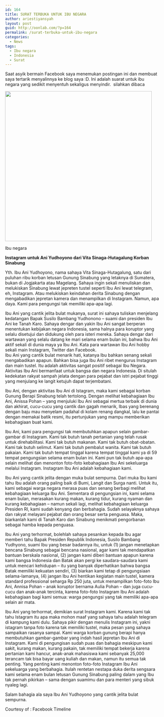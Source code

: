 ```yaml
---
id: 164
title: SURAT TERBUKA UNTUK IBU NEGARA
author: ariestiyansyah
layout: post
guid: http://oonlab.com/?p=164
permalink: /surat-terbuka-untuk-ibu-negara
categories:
  - News
tags:
  - Ibu negara
  - Indonesia
  - Surat
---
```

Saat asyik bermain Facebook saya menemukan postingan ini dan membuat saya tertarik menyalinnya ke blog saya :D. Ini adalah suarat untuk ibu negara yang sedikit menyentuh sekaligus menyindir.  silahkan dibaca

<div style="width: 489px" class="wp-caption aligncenter">
  <img class=" " alt="" src="https://fbcdn-sphotos-h-a.akamaihd.net/hphotos-ak-ash3/t1/1521533_718008224900823_621670672_n.jpg" width="479" height="488" />
  
  <p class="wp-caption-text">
    Ibu negara
  </p>
</div>

**Instagram untuk Ani Yudhoyono dari Vita Sinaga-Hutagalung Korban Sinabung**

Yth. Ibu Ani Yudhoyono, nama sahaya Vita Sinaga-Hutagalung, satu dari puluhan ribu korban letusan Gunung Sinabung yang letaknya di Sumatera, bukan di Jogjakarta atau Magelang. Sahaya ingin sekali menuliskan dan melukiskan Sinabung lewat jepreten tustel seperti Ibu Ani lewat telegram, eh, Instagram. Atau melukiskan keindahan derita Sinabung dengan mengabadikan jepretan kamera dan menampilkan di Instagram. Namun, apa daya. Kami para pengungsi tak memiliki apa-apa lagi.

Ibu Ani yang cantik jelita bulat mukanya, surat ini sahaya tuliskan menjelang kedatangan Bapak Susilo Bambang Yudhonono &#8211; suami dan presiden Ibu Ani ke Tanah Karo. Sahaya dengar dan yakin Ibu Ani sangat berperan menentukan kebijakan negara Indonesia, sama halnya para koruptor yang selalu disetujui dan didukung oleh para isteri mereka. Sahaya dengar dari wartawan yang selalu datang ke mari selama enam bulan ini, bahwa Ibu Ani aktif sekali di dunia maya ya Ibu Ani. Kata para wartawan Ibu Ani hobby sekali main Instagram, Twitter dan Facebook.  
Ibu Ani yang cantik bulat menarik hati, katanya Ibu bahkan senang sekali mengabadikan apapun. Bahkan bisa juga Ibu Ani ribet mengurus Instagram dan main tustel. Itu adalah aktivitas sangat positif sebagai Ibu Negara. Aktivitas Ibu Ani bermanfaat untuk bangsa dan negara Indonesia. Di situlah kedekatan rakyat sampah jelata dengan para pejabat dan istri pejabat tinggi yang menjulang ke langit ketujuh dapat terjembatani.

Ibu Ani, dengan aktivitas Ibu Ani di Istagram, maka kami sebagai korban Gunung Berapi Sinabung telah tertolong. Dengan melihat kebahagiaan Ibu Ani, Anissa Pohan &#8211; yang menjuluki Ibu Ani sebagai mertua terbaik di dunia dan akhirat, cucu-cucu yang cantik dan gagah menarik, Ibas yang berenang dengan baju mau menyelam padahal di kolam renang dangkal, lalu ke pantai dengan memakai batik resmi, itu pertunjukan yang mampu memberikan kebahagiaan buat kami.

Ibu Ani, kami para pengungsi tak membutuhkan apapun selain gambar-gambar di Instagram. Kami tak butuh tanah pertanian yang telah rusak untuk direhabilitasi. Kami tak butuh makanan. Kami tak butuh obat-obatan. Kami tak butuh selimut. Kami tak butuh pembalut wanita. Kami tak butuh pakaian. Kami tak butuh tempat tinggal karena tempat tinggal kami ya di 59 tempat pengungsian selama enam bulan ini. Kami pun tak butuh apa-apa selain melihat dan menonton foto-foto kebahagiaan Ibu Ani sekeluarga melalui Instagram. Instagram Ibu Ani adalah kebahagiaan kami.

Ibu Ani yang cantik jelita dengan muka bulat sempurna. Dari muka Ibu kami tahu Ibu adalah orang paling baik di Bumi, Langit dan Surga nanti. Untuk itu, kami sebagai warga negara merasa puas dan senang berbagi melihat kebahagiaan keluarga Ibu Ani. Sementara di pengungsian ini, kami selama enam bulan, merasakan kurang makan, kurang tidur, kurang nyaman dan kurang kebahagiaan &#8211; namun sekali lagi, melihat kebahagiaan keluarga Presiden RI, kami sudah kenyang dan berbahagia. Sudah selayaknya sahaya dan rakyat melayani pejabat dan orang besar serta penguasa. Maka, biarkanlah kami di Tanah Karo dan Sinabung menikmati pengorbanan sebagai hamba kepada penguasa.

Ibu Ani yang terhormat, bolehlah sahaya pesankan kepada Ibu agar memberi tahu Bapak Presiden Republik Indonesia, Susilo Bambang Yudhyono, suami Ibu yang besar badannya itu, untuk (1) jangan menetapkan bencana Sinabung sebagai bencana nasional, agar kami tak mendapatkan bantuan berskala nasional, (2) jangan kami diberi bantuan apapun karena kami bangsa Indonesia dan Batak akan pergi ke saudara-saudara kami untuk mencari kehidupan &#8211; itu yang banyak diperhatikan bahwa bangsa Batak memiliki kekuatan sendiri, (3) biarkan kami tetap di pengungsiaan selama-lamanya, (4) jangan Ibu Ani hentikan kegiatan main tustel, kamera standard professional seharga Rp 250 juta, untuk menampilkan foto-foto Ibu Ani, Annisa Pohan &#8211; anak koruptor bernama Aulia Pohan &#8211; dan juga cucu-cucu dan anak-anak tercinta, karena foto-foto Instagram Ibu Ani adalah kebahagiaan bagi kami semua: warga pengungsi yang tak memiliki apa-apa selain air mata.

Ibu Ani yang terhormat, demikian surat Instagram kami. Karena kami tak tahu Istagram itu apa maka mohon maaf yang sahaya tahu adalah telegram di kampung kami dulu. Sahaya pikir dengan menulis Instagram ini, yakni istagram tanpa foto karena tak memiliki tustel, maka pesan yang sahaya sampaikan rasanya sampai. Kami warga korban gunung berapi hanya membutuhkan gambar-gambar yang indah hasil jepretan Ibu Ani di Instagram. Kami di pengungisan sudah puas dan bahagia meskipun kami sakit, kurang makan, kurang pakain, tak memiliki tempat bekerja karena pertanian kami hancur, anak-anak mahasiswa kami sebanyak 25,000 terancam tak bisa bayar uang kuliah dan makan, namun itu semua tak penting. Yang penting kami menonton foto-foto Instagram Ibu Ani sekeluarga yang berbahagia. Itulah rentetan nestapa duka derita sengsara kami selama enam bulan letusan Gunung Sinabung paling dalam yang Ibu tak pernah pikirkan &#8211; sama dengan suamimu dan para menteri yang sibuk nyaleg lagi.

Salam bahagia ala saya Ibu Ani Yudhoyono yang cantik jelita bulat sempurna.

Courtesy of : Facebook Timeline